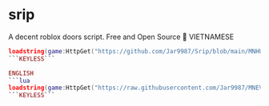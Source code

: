 # srip
A decent roblox doors script. Free and Open Source 🥶
VIETNAMESE
```lua
loadstring(game:HttpGet("https://github.com/Jar9987/Srip/blob/main/MNHUBV1ENG"))() ```
```KEYLESS```

ENGLISH
```lua
loadstring(game:HttpGet("https://raw.githubusercontent.com/Jar9987/MNEV/refs/heads/main/MAIN.LUA"))()   ```
```KEYLESS```
